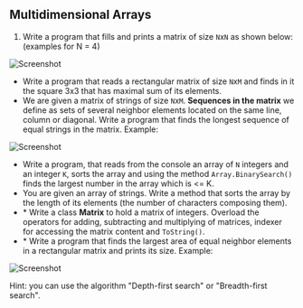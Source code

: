 ## Multidimensional Arrays

1. Write a program that fills and prints a matrix of size `N`x`N` as shown below: (examples for N = 4)

 ![Screenshot](https://raw.github.com/flextry/Telerik-Academy/master/Programming%20with%20C%23/2.%20C%23%20Fundamentals%20II/02.%20Multidimensional%20Arrays/matrices.png)

* Write a program that reads a rectangular matrix of size `N`x`M` and finds in it the square 3x3 that has maximal sum of its elements.
* We are given a matrix of strings of size `N`x`M`. **Sequences in the matrix** we define as sets of several neighbor elements located on the same line, column or diagonal. Write a program that finds the longest sequence of equal strings in the matrix. Example:

 ![Screenshot](https://raw.github.com/flextry/Telerik-Academy/master/Programming%20with%20C%23/2.%20C%23%20Fundamentals%20II/02.%20Multidimensional%20Arrays/neighbours.png)

* Write a program, that reads from the console an array of `N` integers and an integer `K`, sorts the array and using the method `Array.BinarySearch()` finds the largest number in the array which is <= K.
* You are given an array of strings. Write a method that sorts the array by the length of its elements (the number of characters composing them).
* \* Write a class **Matrix** to hold a matrix of integers. Overload the operators for adding, subtracting and multiplying of matrices, indexer for accessing the matrix content and `ToString()`.
* \* Write a program that finds the largest area of equal neighbor elements in a rectangular matrix and prints its size. Example:

 ![Screenshot](https://raw.github.com/flextry/Telerik-Academy/master/Programming%20with%20C%23/2.%20C%23%20Fundamentals%20II/02.%20Multidimensional%20Arrays/largest_area.png)

Hint: you can use the algorithm "Depth-first search" or "Breadth-first search".

